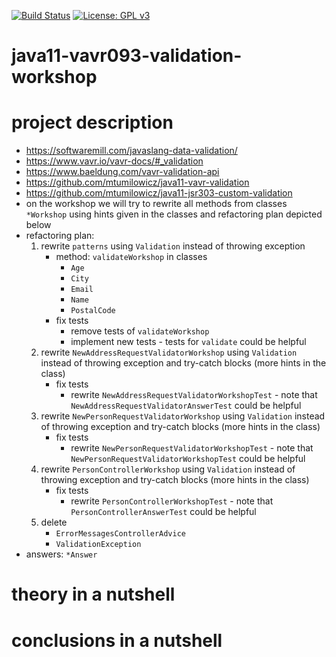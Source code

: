 [![Build Status](https://travis-ci.com/mtumilowicz/java11-vavr093-validation-workshop.svg?branch=master)](https://travis-ci.com/mtumilowicz/java11-vavr093-validation-workshop)
[![License: GPL v3](https://img.shields.io/badge/License-GPLv3-blue.svg)](https://www.gnu.org/licenses/gpl-3.0)
# java11-vavr093-validation-workshop

# project description
* https://softwaremill.com/javaslang-data-validation/  
* https://www.vavr.io/vavr-docs/#_validation  
* https://www.baeldung.com/vavr-validation-api
* https://github.com/mtumilowicz/java11-vavr-validation
* https://github.com/mtumilowicz/java11-jsr303-custom-validation
* on the workshop we will try to rewrite all methods from classes `*Workshop` 
using hints given in the classes and refactoring plan depicted below
* refactoring plan:
    1. rewrite `patterns` using `Validation` instead of throwing exception
        * method: `validateWorkshop` in classes
            * `Age`
            * `City`
            * `Email`
            * `Name`
            * `PostalCode`
        * fix tests
            * remove tests of `validateWorkshop`
            * implement new tests - tests for `validate` could be helpful
    1. rewrite `NewAddressRequestValidatorWorkshop` using `Validation` instead 
        of throwing exception and try-catch blocks (more hints in the class)
        * fix tests 
            * rewrite `NewAddressRequestValidatorWorkshopTest` - note that 
            `NewAddressRequestValidatorAnswerTest` could be helpful
    1. rewrite `NewPersonRequestValidatorWorkshop` using `Validation` instead 
        of throwing exception and try-catch blocks (more hints in the class)
        * fix tests 
            * rewrite `NewPersonRequestValidatorWorkshopTest` - note that 
            `NewPersonRequestValidatorWorkshopTest` could be helpful
    1. rewrite `PersonControllerWorkshop` using `Validation` instead
        of throwing exception and try-catch blocks (more hints in the class)
        * fix tests
            * rewrite `PersonControllerWorkshopTest` - note that
            `PersonControllerAnswerTest` could be helpful
    1. delete
        * `ErrorMessagesControllerAdvice`
        * `ValidationException`
* answers: `*Answer`
# theory in a nutshell

# conclusions in a nutshell